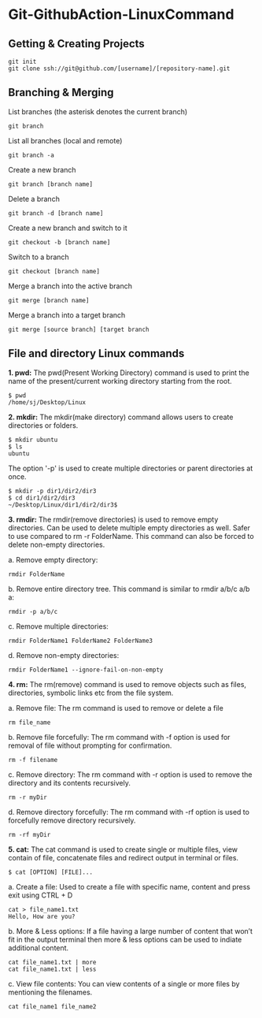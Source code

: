 # Git-GithubAction-LinuxCommand

## Getting & Creating Projects

    git init
    git clone ssh://git@github.com/[username]/[repository-name].git
    
## Branching & Merging
List branches (the asterisk denotes the current branch)
	
	git branch   
List all branches (local and remote)    

    git branch -a
Create a new branch    

	git branch [branch name]
Delete a branch

    git branch -d [branch name]
 Create a new branch and switch to it
 
    git checkout -b [branch name]
Switch to a branch

	git checkout [branch name]
Merge a branch into the active branch

	git merge [branch name]
Merge a branch into a target branch

	git merge [source branch] [target branch
	
## File and directory Linux commands

**1. pwd:** The pwd(Present Working Directory) command is used to print the name of the present/current working directory starting from the root.
	
	$ pwd
	/home/sj/Desktop/Linux

**2. mkdir:** The mkdir(make directory) command allows users to create directories or folders.
	
	$ mkdir ubuntu
	$ ls
	ubuntu
The option '-p' is used to create multiple directories or parent directories at once.

	$ mkdir -p dir1/dir2/dir3
	$ cd dir1/dir2/dir3
	~/Desktop/Linux/dir1/dir2/dir3$

**3. rmdir:** The rmdir(remove directories) is used to remove empty directories. Can be used to delete multiple empty directories as well. Safer to use compared to rm -r FolderName. This command can also be forced to delete non-empty directories.

 a. Remove empty directory:

	rmdir FolderName
  b. Remove entire directory tree. This command is similar to rmdir a/b/c a/b a:
  
	rmdir -p a/b/c
  c. Remove multiple directories:

	rmdir FolderName1 FolderName2 FolderName3

  d. Remove non-empty directories:

	rmdir FolderName1 --ignore-fail-on-non-empty
	
**4. rm:** The rm(remove) command is used to remove objects such as files, directories, symbolic links etc from the file system.

a. Remove file: The rm command is used to remove or delete a file

	rm file_name	
b. Remove file forcefully: The rm command with -f option is used for removal of file without prompting for confirmation.

	rm -f filename
c. Remove directory: The rm command with -r option is used to remove the directory and its contents recursively.
	
	rm -r myDir
d. Remove directory forcefully: The rm command with -rf option is used to forcefully remove directory recursively.

	rm -rf myDir
	
**5. cat:** The cat command is used to create single or multiple files, view contain of file, concatenate files and redirect output in terminal or files.

	$ cat [OPTION] [FILE]...
a. Create a file: Used to create a file with specific name, content and press exit using CTRL + D

	cat > file_name1.txt
	Hello, How are you?
b. More & Less options: If a file having a large number of content that won’t fit in the output terminal then more & less options can be used to indiate additional content.

	cat file_name1.txt | more
	cat file_name1.txt | less
c. View file contents: You can view contents of a single or more files by mentioning the filenames.

	cat file_name1 file_name2
